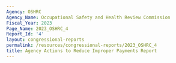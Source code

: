 ```yaml
---
Agency: OSHRC
Agency_Name: Occupational Safety and Health Review Commission
Fiscal_Year: 2023
Page_Name: 2023_OSHRC_4
Report_Id: '4'
layout: congressional-reports
permalink: /resources/congressional-reports/2023_OSHRC_4
title: Agency Actions to Reduce Improper Payments Report
---
```

